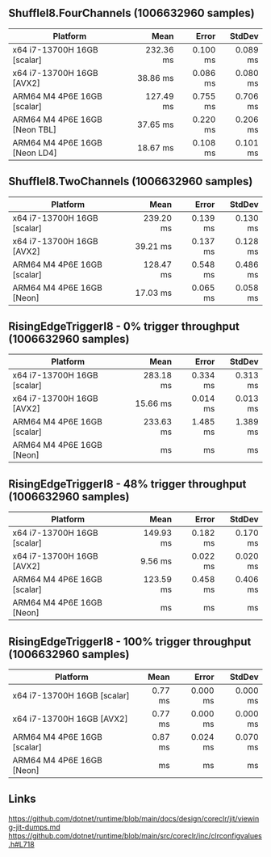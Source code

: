 ## ShuffleI8.FourChannels (1006632960 samples)

| Platform                      | Mean      | Error    | StdDev   |
|------------------------------ |----------:|---------:|---------:|
| x64 i7-13700H 16GB [scalar]   | 232.36 ms | 0.100 ms | 0.089 ms |
| x64 i7-13700H 16GB [AVX2]     |  38.86 ms | 0.086 ms | 0.080 ms |
| ARM64 M4 4P6E 16GB [scalar]   | 127.49 ms | 0.755 ms | 0.706 ms |
| ARM64 M4 4P6E 16GB [Neon TBL] |  37.65 ms | 0.220 ms | 0.206 ms |
| ARM64 M4 4P6E 16GB [Neon LD4] |  18.67 ms | 0.108 ms | 0.101 ms |

## ShuffleI8.TwoChannels (1006632960 samples)

| Platform                      | Mean      | Error    | StdDev   |
|------------------------------ |----------:|---------:|---------:|
| x64 i7-13700H 16GB [scalar]   | 239.20 ms | 0.139 ms | 0.130 ms |
| x64 i7-13700H 16GB [AVX2]     |  39.21 ms | 0.137 ms | 0.128 ms |
| ARM64 M4 4P6E 16GB [scalar]   | 128.47 ms | 0.548 ms | 0.486 ms |
| ARM64 M4 4P6E 16GB [Neon]     |  17.03 ms | 0.065 ms | 0.058 ms |

## RisingEdgeTriggerI8 - 0% trigger throughput (1006632960 samples)

| Platform                      | Mean      | Error    | StdDev   |
|------------------------------ |----------:|---------:|---------:|
| x64 i7-13700H 16GB [scalar]   | 283.18 ms | 0.334 ms | 0.313 ms |
| x64 i7-13700H 16GB [AVX2]     |  15.66 ms | 0.014 ms | 0.013 ms |
| ARM64 M4 4P6E 16GB [scalar]   | 233.63 ms | 1.485 ms | 1.389 ms |
| ARM64 M4 4P6E 16GB [Neon]     |  ms |  ms |  ms |

## RisingEdgeTriggerI8 - 48% trigger throughput (1006632960 samples)

| Platform                      | Mean      | Error    | StdDev   |
|------------------------------ |----------:|---------:|---------:|
| x64 i7-13700H 16GB [scalar]   | 149.93 ms | 0.182 ms | 0.170 ms |
| x64 i7-13700H 16GB [AVX2]     |   9.56 ms | 0.022 ms | 0.020 ms |
| ARM64 M4 4P6E 16GB [scalar]   | 123.59 ms | 0.458 ms | 0.406 ms |
| ARM64 M4 4P6E 16GB [Neon]     |  ms |  ms |  ms |

## RisingEdgeTriggerI8 - 100% trigger throughput (1006632960 samples)

| Platform                      | Mean      | Error    | StdDev   |
|------------------------------ |----------:|---------:|---------:|
| x64 i7-13700H 16GB [scalar]   |   0.77 ms | 0.000 ms | 0.000 ms |
| x64 i7-13700H 16GB [AVX2]     |   0.77 ms | 0.000 ms | 0.000 ms |
| ARM64 M4 4P6E 16GB [scalar]   |   0.87 ms | 0.024 ms | 0.070 ms |
| ARM64 M4 4P6E 16GB [Neon]     |  ms |  ms |  ms |

## Links

https://github.com/dotnet/runtime/blob/main/docs/design/coreclr/jit/viewing-jit-dumps.md
https://github.com/dotnet/runtime/blob/main/src/coreclr/inc/clrconfigvalues.h#L718